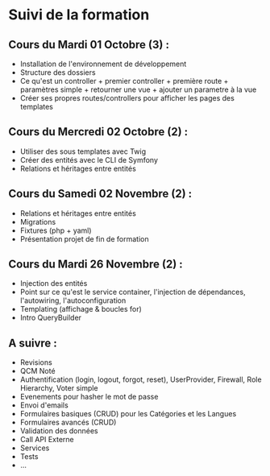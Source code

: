# Suivi de la formation


## Cours du Mardi 01 Octobre (3) :

- Installation de l'environnement de développement
- Structure des dossiers
- Ce qu'est un controller + premier controller + première route + paramètres simple + retourner une vue + ajouter un parametre à la vue
- Créer ses propres routes/controllers pour afficher les pages des templates


## Cours du Mercredi 02 Octobre (2) :

- Utiliser des sous templates avec Twig
- Créer des entités avec le CLI de Symfony
- Relations et héritages entre entités


## Cours du Samedi 02 Novembre (2) :

- Relations et héritages entre entités
- Migrations
- Fixtures (php + yaml)
- Présentation projet de fin de formation


## Cours du Mardi 26 Novembre (2) : 

- Injection des entités
- Point sur ce qu'est le service container, l'injection de dépendances, l'autowiring, l'autoconfiguration
- Templating (affichage & boucles for)
- Intro QueryBuilder

## A suivre :

- Revisions
- QCM Noté
- Authentification (login, logout, forgot, reset), UserProvider, Firewall, Role Hierarchy, Voter simple
- Evenements pour hasher le mot de passe
- Envoi d'emails
- Formulaires basiques (CRUD) pour les Catégories et les Langues
- Formulaires avancés (CRUD)
- Validation des données
- Call API Externe
- Services
- Tests
- ...
